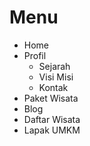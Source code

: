 # Menu
- Home
- Profil
    - Sejarah
    - Visi Misi
    - Kontak
- Paket Wisata
- Blog
- Daftar Wisata
- Lapak UMKM